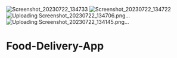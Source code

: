 ![Screenshot_20230722_134733](https://github.com/manishsubah/Food-Delivery-App/assets/119126206/279add67-9dd5-4697-9046-096d4e9876c2)
![Screenshot_20230722_134722](https://github.com/manishsubah/Food-Delivery-App/assets/119126206/45ea0e4c-6de2-47c5-9f8b-573b7da62729)
![Uploading Screenshot_20230722_134706.png…]()
![Uploading Screenshot_20230722_134145.png…]()
# Food-Delivery-App

